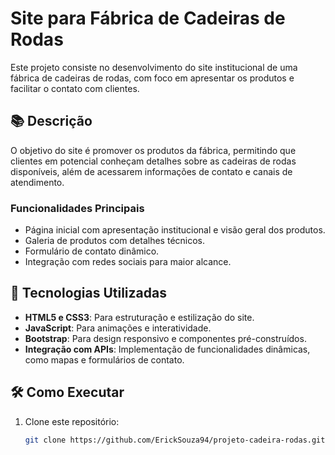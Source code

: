 # Site para Fábrica de Cadeiras de Rodas

Este projeto consiste no desenvolvimento do site institucional de uma fábrica de cadeiras de rodas, com foco em apresentar os produtos e facilitar o contato com clientes.

## 📚 Descrição

O objetivo do site é promover os produtos da fábrica, permitindo que clientes em potencial conheçam detalhes sobre as cadeiras de rodas disponíveis, além de acessarem informações de contato e canais de atendimento.

### Funcionalidades Principais
- Página inicial com apresentação institucional e visão geral dos produtos.
- Galeria de produtos com detalhes técnicos.
- Formulário de contato dinâmico.
- Integração com redes sociais para maior alcance.

## 🚀 Tecnologias Utilizadas

- **HTML5 e CSS3**: Para estruturação e estilização do site.
- **JavaScript**: Para animações e interatividade.
- **Bootstrap**: Para design responsivo e componentes pré-construídos.
- **Integração com APIs**: Implementação de funcionalidades dinâmicas, como mapas e formulários de contato.

## 🛠️ Como Executar

1. Clone este repositório:
   ```bash
   git clone https://github.com/ErickSouza94/projeto-cadeira-rodas.git
